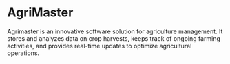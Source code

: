 # AgriMaster
Agrimaster is an innovative software solution for agriculture management. It stores and analyzes data on crop harvests, keeps track of ongoing farming activities, and provides real-time updates to optimize agricultural operations.
